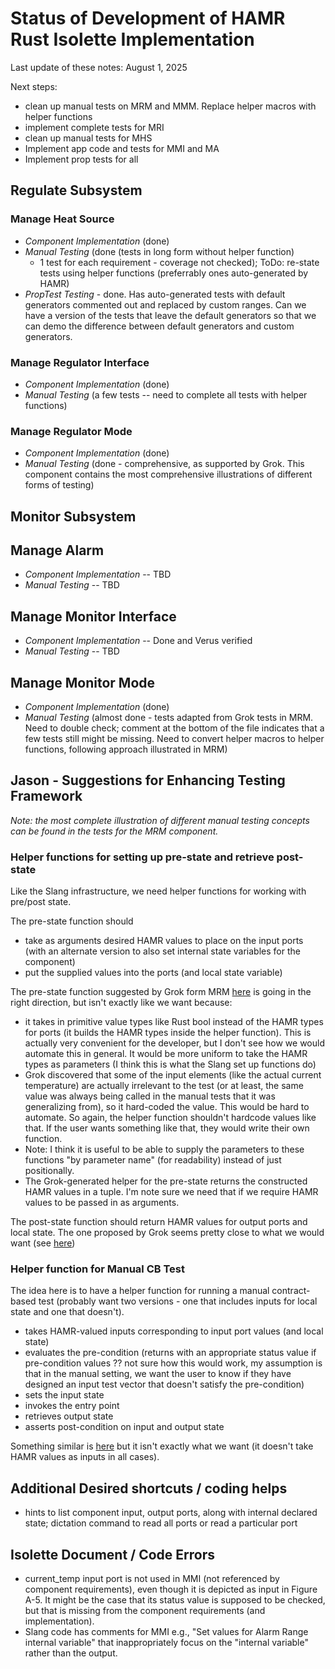 # Status of Development of HAMR Rust Isolette Implementation

Last update of these notes: August 1, 2025

Next steps:
- clean up manual tests on MRM and MMM.  Replace helper macros with
  helper functions
- implement complete tests for MRI
- clean up manual tests for MHS  
- Implement app code and tests for MMI and MA
- Implement prop tests for all




## Regulate Subsystem

### Manage Heat Source 

- *Component Implementation* (done)
- *Manual Testing* (done (tests in long form without helper function)
  - 1 test for each requirement - coverage not checked); 
    ToDo: re-state tests using helper functions (preferrably ones
    auto-generated by HAMR)
- *PropTest Testing* - done. Has auto-generated tests with default
  generators commented out and replaced by custom ranges.   Can we
  have a version of the tests that leave the default generators so
  that we can demo the difference between default generators and
  custom generators.

### Manage Regulator Interface

- *Component Implementation* (done)
- *Manual Testing* (a few tests -- need to complete all tests with
  helper functions)

### Manage Regulator Mode

- *Component Implementation* (done)
- *Manual Testing* (done - comprehensive, as supported by Grok.  This
  component contains the most comprehensive illustrations of different
  forms of testing)

## Monitor Subsystem

## Manage Alarm

- *Component Implementation* -- TBD
- *Manual Testing* -- TBD

## Manage Monitor Interface

- *Component Implementation* -- Done and Verus verified
- *Manual Testing* -- TBD

## Manage Monitor Mode

- *Component Implementation* (done)
- *Manual Testing* (almost done - tests adapted from Grok tests in MRM.  Need
  to double check; comment at the bottom of the file indicates that a
  few tests still might be missing.  Need to convert helper macros to
  helper functions, following approach illustrated in MRM)

## Jason - Suggestions for Enhancing Testing Framework

*Note: the most complete illustration of different manual testing
concepts can be found in the tests for the MRM component.*

### Helper functions for setting up pre-state and retrieve post-state

Like the Slang infrastructure, we need helper functions for working
with pre/post state.  

The pre-state function should
  * take as arguments desired HAMR values to place on the input ports
    (with an alternate version to also set internal state variables
    for the component)
  * put the supplied values into the ports (and local state variable)  


The pre-state function suggested by Grok form MRM
[here](https://github.com/loonwerks/INSPECTA-models/blob/3ab96b7b51869903ff84baf34830b758c486a8ff/isolette/hamr/microkit/crates/thermostat_rt_mrm_mrm/src/tests.rs#L24-L52)
is going in the right direction, but isn't exactly like we want
because:
* it takes in primitive value types like Rust bool instead of the HAMR
  types for ports (it builds the HAMR types inside the helper
  function). This is actually very convenient for the developer, but I
  don't see how we would automate this in general.  It would be more
  uniform to take the HAMR types as parameters (I think this is what
  the Slang set up functions do)
* Grok discovered that some of the input elements (like the actual
  current temperature) are actually irrelevant to the test (or at
  least, the same value was always being called in the manual tests
  that it was generalizing from), so it hard-coded the value.  This
  would be hard to automate.  So again, the helper function shouldn't
  hardcode values like that.  If the user wants something like that,
  they would write their own function.
* Note: I think it is useful to be able to supply the parameters to
  these functions "by parameter name" (for readability) instead of
  just positionally.
* The Grok-generated helper for the pre-state returns the constructed
  HAMR values in a tuple.  I'm note sure we need that if we require
  HAMR values to be passed in as arguments.

The post-state function should return HAMR values for output ports and
local state.  The one proposed by Grok seems pretty close to what we
would want (see
[here](https://github.com/loonwerks/INSPECTA-models/blob/3ab96b7b51869903ff84baf34830b758c486a8ff/isolette/hamr/microkit/crates/thermostat_rt_mrm_mrm/src/tests.rs#L56-L68))

### Helper function for Manual CB Test

The idea here is to have a helper function for running a manual contract-based
test (probably want two versions - one that includes inputs for local
state and one that doesn't).
* takes HAMR-valued inputs corresponding to input port values (and
  local state) 
* evaluates the pre-condition (returns with an appropriate status
  value if pre-condition values ?? not sure how this would work,
  my assumption is that in the manual setting, we want the user to
  know if they have designed an input test vector that doesn't satisfy
  the pre-condition)
* sets the input state
* invokes the entry point
* retrieves output state
* asserts post-condition on input and output state


Something similar is
[here](https://github.com/loonwerks/INSPECTA-models/blob/3ab96b7b51869903ff84baf34830b758c486a8ff/isolette/hamr/microkit/crates/thermostat_rt_mrm_mrm/src/tests.rs#L122-L143)
but it isn't exactly what we want (it doesn't take HAMR values as
inputs in all cases).






## Additional Desired shortcuts / coding helps

- hints to list component input, output ports, along with internal
  declared state; dictation command to read all ports or read a
  particular port 

## Isolette Document / Code Errors

- current_temp input port is not used in MMI (not referenced by
  component requirements), even though it is depicted as input in
  Figure A-5.  It might be the case that its status value is supposed
  to be checked, but that is missing from the component requirements
  (and implementation).
- Slang code has comments for MMI e.g., 
  "Set values for Alarm Range internal variable" that inappropriately
  focus on the "internal variable" rather than the output.






